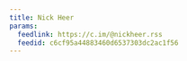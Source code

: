 ```yaml
---
title: Nick Heer
params:
  feedlink: https://c.im/@nickheer.rss
  feedid: c6cf95a44883460d6537303dc2ac1f56
---
```

